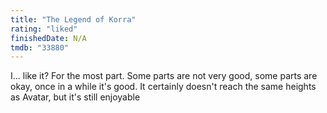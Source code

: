 ```yaml
---
title: "The Legend of Korra"
rating: "liked"
finishedDate: N/A
tmdb: "33880"
---
```


I... like it? For the most part. Some parts are not very good, some parts are okay, once in a while it's good. It certainly doesn't reach the same heights as Avatar, but it's still enjoyable
